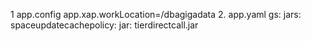 1 app.config
   app.xap.workLocation=/dbagigadata
2. app.yaml
   gs:
    jars:
      spaceupdatecachepolicy:
         jar: tierdirectcall.jar
